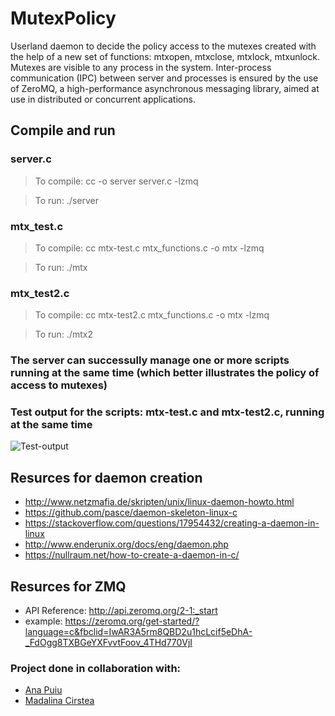 # MutexPolicy

Userland daemon to decide the policy access to the mutexes created with the help of a new set of functions: mtxopen, mtxclose, mtxlock, mtxunlock. Mutexes are visible to any process in the system.
Inter-process communication (IPC) between server and processes is ensured by the use of ZeroMQ, a high-performance asynchronous messaging library, aimed at use in distributed or concurrent applications. 

## Compile and run
### server.c
> To compile:  	cc -o server server.c -lzmq

> To run:		    ./server

### mtx_test.c
> To compile:  	cc mtx-test.c mtx_functions.c -o mtx -lzmq

> To run:		    ./mtx

### mtx_test2.c
> To compile:  	cc mtx-test2.c mtx_functions.c -o mtx -lzmq

> To run:		    ./mtx2

### The server can successully manage one or more scripts running at the same time (which better illustrates the policy of access to mutexes)

### Test output for the scripts: mtx-test.c and mtx-test2.c, running at the same time
![Test-output](https://user-images.githubusercontent.com/57111995/74101258-a404f580-4b40-11ea-9e14-79868f9a5cfc.png)

## Resurces for daemon creation
- http://www.netzmafia.de/skripten/unix/linux-daemon-howto.html
- https://github.com/pasce/daemon-skeleton-linux-c
- https://stackoverflow.com/questions/17954432/creating-a-daemon-in-linux
- http://www.enderunix.org/docs/eng/daemon.php
- https://nullraum.net/how-to-create-a-daemon-in-c/

## Resurces for ZMQ
- API Reference: http://api.zeromq.org/2-1:_start
- example: https://zeromq.org/get-started/?language=c&fbclid=IwAR3A5rm8QBD2u1hcLcif5eDhA-_FdOgg8TXBGeYXFvvtFoov_4THd770VjI

### Project done in collaboration with:
- [Ana Puiu](https://github.com/AMAPuiu)
- [Madalina Cirstea](https://github.com/madalina-cirstea) 
